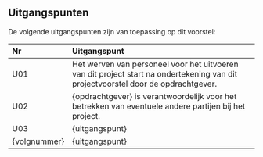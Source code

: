 ## Uitgangspunten

De volgende uitgangspunten zijn van toepassing op dit voorstel:

| Nr           | Uitgangspunt                                                                                                                      |
|:-------------|:----------------------------------------------------------------------------------------------------------------------------------|
| U01          | Het werven van personeel voor het uitvoeren van dit project start na ondertekening van dit projectvoorstel door de opdrachtgever. |
| U02          | {opdrachtgever} is verantwoordelijk voor het betrekken van eventuele andere partijen bij het project.                             |
| U03          | {uitgangspunt}                                                                                                                    |
| {volgnummer} | {uitgangspunt}                                                                                                                    |
